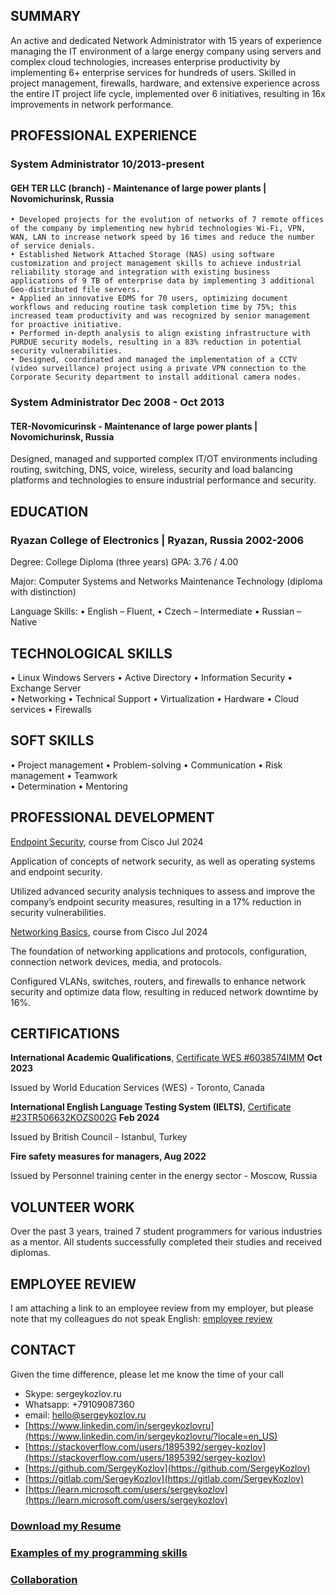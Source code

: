## SUMMARY

An active and dedicated Network Administrator with 15 years of experience managing the IT environment of a large energy company using servers and complex cloud technologies, increases enterprise productivity by implementing 6+ enterprise services for hundreds of users. Skilled in project management, firewalls, hardware, and extensive experience across the entire IT project life cycle, implemented over 6 initiatives, resulting in 16x improvements in network performance. 

## PROFESSIONAL EXPERIENCE
### System Administrator								10/2013-present

#### GEH TER LLC (branch) - Maintenance of large power plants  |  Novomichurinsk, Russia 

    • Developed projects for the evolution of networks of 7 remote offices of the company by implementing new hybrid technologies Wi-Fi, VPN, WAN, LAN to increase network speed by 16 times and reduce the number of service denials.
    • Established Network Attached Storage (NAS) using software customization and project management skills to achieve industrial reliability storage and integration with existing business applications of 9 TB of enterprise data by implementing 3 additional Geo-distributed file servers.
    • Applied an innovative EDMS for 70 users, optimizing document workflows and reducing routine task completion time by 75%; this increased team productivity and was recognized by senior management for proactive initiative.
    • Performed in-depth analysis to align existing infrastructure with PURDUE security models, resulting in a 83% reduction in potential security vulnerabilities.
    • Designed, coordinated and managed the implementation of a CCTV (video surveillance) project using a private VPN connection to the Corporate Security department to install additional camera nodes.

### System Administrator								Dec 2008 - Oct 2013

#### TER-Novomicurinsk - Maintenance of large power plants  |  Novomichurinsk, Russia 

Designed, managed and supported complex IT/OT environments including routing, switching, DNS, voice, wireless, security and load balancing platforms and technologies to ensure industrial performance and security.

## EDUCATION

### Ryazan College of Electronics  |  Ryazan, Russia  				2002-2006
Degree: College Diploma (three years) GPA: 3.76 / 4.00 

Major: Computer Systems and Networks Maintenance Technology (diploma with distinction)

Language Skills:   • English – Fluent,   • Czech – Intermediate   • Russian – Native

## TECHNOLOGICAL SKILLS

• Linux Windows Servers  • Active Directory  • Information Security  • Exchange Server  
• Networking  • Technical Support • Virtualization  • Hardware  • Cloud services  • Firewalls 

## SOFT SKILLS
• Project management  • Problem-solving  • Communication  • Risk management  • Teamwork  
• Determination  •  Mentoring

## PROFESSIONAL DEVELOPMENT

[Endpoint Security](https://www.credly.com/badges/7177ed6a-04f3-4289-84e1-751e9706ebe5), course from Cisco     Jul 2024

Application of concepts of network security, as well as operating systems and endpoint security.

Utilized advanced security analysis techniques to assess and improve the company’s endpoint security measures, resulting in a 17% reduction in security vulnerabilities.

[Networking Basics](https://www.credly.com/badges/aae671f4-7c42-4a0d-8ed1-c971a470b7f5), course from Cisco     Jul 2024

The foundation of networking applications and protocols, configuration, connection network devices, media, and protocols.

Configured VLANs, switches, routers, and firewalls to enhance network security and optimize data flow, resulting in reduced network downtime by 16%.

## CERTIFICATIONS

**International Academic Qualifications**, [Certificate WES #6038574IMM](https://badges.wes.org/Evidence?i=f47b9932-dcd6-4993-aa3d-d5ca1e8d8d2f&type=ca) 		 	      **Oct 2023**

Issued by World Education Services (WES)  -  Toronto, Canada

**International English Language Testing System (IELTS)**,  [Certificate #23TR506632KOZS002G](https://sergeykozlov.ru/TR00223506632-10-02-2024-ETRF.pdf) 					          **Feb 2024**

Issued by British Council  -  Istanbul, Turkey

**Fire safety measures for managers,     Aug 2022**

Issued by Personnel training center in the energy sector  -  Moscow, Russia

## VOLUNTEER WORK
Over the past 3 years, trained 7 student programmers for various industries as a mentor. All students successfully completed their studies and received diplomas.

## EMPLOYEE REVIEW
I am attaching a link to an employee review from my employer, but please note that my colleagues do not speak English:
[employee review](https://sergeykozlov.ru/sergei_kozlov_employee_review.pdf)

## CONTACT

Given the time difference, please let me know the time of your call
- Skype: sergeykozlov.ru 
- Whatsapp: +79109087360 
- email: hello@sergeykozlov.ru
- [https://www.linkedin.com/in/sergeykozlovru](https://www.linkedin.com/in/sergeykozlovru/?locale=en_US)
- [https://stackoverflow.com/users/1895392/sergey-kozlov](https://stackoverflow.com/users/1895392/sergey-kozlov)
- [https://github.com/SergeyKozlov](https://github.com/SergeyKozlov)
- [https://gitlab.com/SergeyKozlov](https://gitlab.com/SergeyKozlov)
- [https://learn.microsoft.com/users/sergeykozlov](https://learn.microsoft.com/users/sergeykozlov)

### [Download my Resume](https://sergeykozlov.ru/sergei_kozlov_resume.pdf)
### [Examples of my programming skills](/examples/)
### [Collaboration](/collaboration/)
